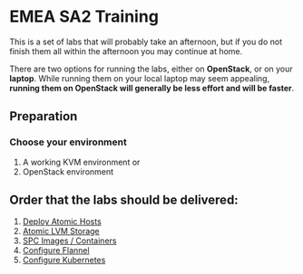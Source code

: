 # EMEA SA2 Training

This is a set of labs that will probably take an afternoon, but if you do not 
finish them all within the afternoon you may continue at home. 

There are two options for running the labs, either on **OpenStack**, or on your 
**laptop**. While running them on your local laptop may seem appealing, **running them
on OpenStack will generally be less effort and will be faster**. 

## Preparation

### Choose your environment

1. A working KVM environment or
2. OpenStack environment

## Order that the labs should be delivered:

1. [Deploy Atomic Hosts](deployAtomicHosts.md)
1. [Atomic LVM Storage](atomicDockerLVM.md)
1. [SPC Images / Containers](spcContainers.md)
1. [Configure Flannel](configFlannel.md)
1. [Configure Kubernetes](configKubernetes.md)

